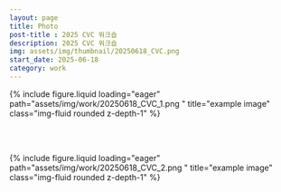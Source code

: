 ```yaml
---
layout: page
title: Photo
post-title : 2025 CVC 워크숍
description: 2025 CVC 워크숍
img: assets/img/thumbnail/20250618_CVC.png
start_date: 2025-06-18
category: work
---
```

<div class="row">
    <div class="col-sm mt-3 mt-md-0">
        {% include figure.liquid loading="eager" path="assets/img/work/20250618_CVC_1.png
        " title="example image" class="img-fluid rounded z-depth-1" %}
    </div>
</div>

<br><br>

<div class="row">
    <div class="col-sm mt-3 mt-md-0">
        {% include figure.liquid loading="eager" path="assets/img/work/20250618_CVC_2.png
        " title="example image" class="img-fluid rounded z-depth-1" %}
    </div>
</div>
